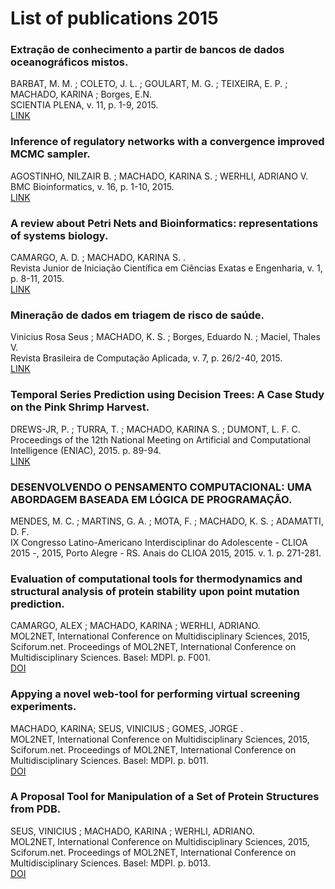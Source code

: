 # List of publications 2015

### Extração de conhecimento a partir de bancos de dados oceanográficos mistos.
BARBAT, M. M. ; COLETO, J. L. ; GOULART, M. G. ; TEIXEIRA, E. P. ; MACHADO, KARINA ; Borges, E.N. <br />
SCIENTIA PLENA, v. 11, p. 1-9, 2015.<br />
[LINK](https://www.scientiaplena.org.br/sp/article/view/081326/1279)

### Inference of regulatory networks with a convergence improved MCMC sampler.
AGOSTINHO, NILZAIR B. ; MACHADO, KARINA S. ; WERHLI, ADRIANO V.<br />
BMC Bioinformatics, v. 16, p. 1-10, 2015.<br />
[LINK](https://bmcbioinformatics.biomedcentral.com/articles/10.1186/s12859-015-0734-6)

### A review about Petri Nets and Bioinformatics: representations of systems biology.
CAMARGO, A. D. ; MACHADO, KARINA S. .<br />
Revista Junior de Iniciação Científica em Ciências Exatas e Engenharia, v. 1, p. 8-11, 2015.<br />
[LINK](https://www.researchgate.net/publication/303864742_A_review_about_Petri_Nets_and_Bioinformatics_representations_of_systems_biology)

### Mineração de dados em triagem de risco de saúde.
Vinicius Rosa Seus ; MACHADO, K. S. ; Borges, Eduardo N. ; Maciel, Thales V.<br />
Revista Brasileira de Computação Aplicada, v. 7, p. 26/2-40, 2015.<br />
[LINK](http://seer.upf.br/index.php/rbca/article/view/4651)

### Temporal Series Prediction using Decision Trees: A Case Study on the Pink Shrimp Harvest.
DREWS-JR, P. ; TURRA, T. ; MACHADO, KARINA S. ; DUMONT, L. F. C. <br />
Proceedings of the 12th National Meeting on Artificial and Computational Intelligence (ENIAC), 2015. p. 89-94.<br />
[LINK](https://www.researchgate.net/publication/282862070_Temporal_Series_Prediction_using_Decision_Trees_A_Case_Study_on_the_Pink_Shrimp_Harvest)

### DESENVOLVENDO O PENSAMENTO COMPUTACIONAL: UMA ABORDAGEM BASEADA EM LÓGICA DE PROGRAMAÇÃO.
MENDES, M. C. ; MARTINS, G. A. ; MOTA, F. ; MACHADO, K. S. ; ADAMATTI, D. F.<br />
IX Congresso Latino-Americano Interdisciplinar do Adolescente - CLIOA 2015 -, 2015, Porto Alegre - RS. Anais do CLIOA 2015, 2015. v. 1. p. 271-281.<br />

### Evaluation of computational tools for thermodynamics and structural analysis of protein stability upon point mutation prediction.
CAMARGO, ALEX ; MACHADO, KARINA ; WERHLI, ADRIANO.  <br />
MOL2NET, International Conference on Multidisciplinary Sciences, 2015, Sciforum.net. Proceedings of MOL2NET, International Conference on Multidisciplinary Sciences. Basel: MDPI. p. F001.<br />
[DOI](http://dx.doi.org/10.3390/MOL2NET-1-F001)

### Appying a novel web-tool for performing virtual screening experiments.
MACHADO, KARINA; SEUS, VINICIUS ; GOMES, JORGE .<br />
MOL2NET, International Conference on Multidisciplinary Sciences, 2015, Sciforum.net. Proceedings of MOL2NET, International Conference on Multidisciplinary Sciences. Basel: MDPI. p. b011.<br />
[DOI](http://dx.doi.org/10.3390/MOL2NET-1-b011)

### A Proposal Tool for Manipulation of a Set of Protein Structures from PDB.
SEUS, VINICIUS ; MACHADO, KARINA ; WERHLI, ADRIANO.<br />
MOL2NET, International Conference on Multidisciplinary Sciences, 2015, Sciforum.net. Proceedings of MOL2NET, International Conference on Multidisciplinary Sciences. Basel: MDPI. p. b013.<br />
[DOI](http://dx.doi.org/10.3390/MOL2NET-1-b013)
